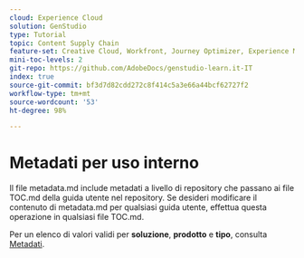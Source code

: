 ```yaml
---
cloud: Experience Cloud
solution: GenStudio
type: Tutorial
topic: Content Supply Chain
feature-set: Creative Cloud, Workfront, Journey Optimizer, Experience Manager, Experience Manager Sites, Experience Manager Assets, GenStudio
mini-toc-levels: 2
git-repo: https://github.com/AdobeDocs/genstudio-learn.it-IT
index: true
source-git-commit: bf3d7d82cdd272c8f414c5a3e66a44bcf62727f2
workflow-type: tm+mt
source-wordcount: '53'
ht-degree: 98%

---
```



# Metadati per uso interno

Il file metadata.md include metadati a livello di repository che passano ai file TOC.md della guida utente nel repository. Se desideri modificare il contenuto di metadata.md per qualsiasi guida utente, effettua questa operazione in qualsiasi file TOC.md.

Per un elenco di valori validi per **soluzione**, **prodotto** e **tipo**, consulta [Metadati](https://experienceleague.adobe.com/docs/authoring-guide-exl/using/editing/user-guide-setup/metadata.html?lang=it).
